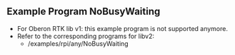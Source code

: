 ## Example Program NoBusyWaiting

* For Oberon RTK lib v1: this example program is not supported anymore.
* Refer to the corresponding programs for libv2:
  * /examples/rpi/any/NoBusyWaiting